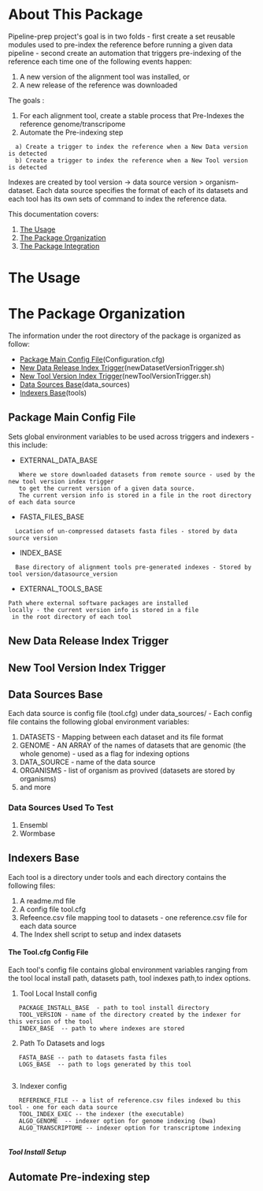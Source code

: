 # About This Package

Pipeline-prep project's goal is in two folds - first create a set reusable modules used to pre-index the reference 
before running a given data pipeline - second create an automation that triggers pre-indexing of the reference each time 
one of the following events happen: 
  1) A new version of the alignment tool was installed, or 
  2) A new release of the reference was downloaded

The goals :
  1) For each alignment tool, create a stable process that Pre-Indexes the reference genome/transcripome 
  2) Automate the Pre-indexing step
  ```
    a) Create a trigger to index the reference when a New Data version is detected
    b) Create a trigger to index the reference when a New Tool version is detected
  ```
  
Indexes are created by tool version -> data source version > organism-dataset. Each data source specifies
the format of each of its datasets and each tool has its own sets of command to index the reference data.

This documentation covers:
  1) [The Usage](#the-usage)
  2) [The Package Organization](#the-package-organization)
  3) [The Package Integration](#the-package-integration)

# The Usage

# The Package Organization

The information under the root directory of the package is organized as follow:

 - [Package Main Config File](#package-main-config-file)(Configuration.cfg)
 - [New Data Release Index Trigger](#new-data-release-index-trigger)(newDatasetVersionTrigger.sh)  
 - [New Tool Version Index Trigger](#new-tool-version-index-trigger)(newToolVersionTrigger.sh)  
 - [Data Sources Base](#data-sources-base)(data_sources) 
 - [Indexers Base](#indexers-base)(tools)  


## Package Main Config File

Sets global environment variables to be used across triggers and indexers - this include:
  * EXTERNAL_DATA_BASE 
   ``` 
      Where we store downloaded datasets from remote source - used by the new tool version index trigger
      to get the current version of a given data source.
      The current version info is stored in a file in the root directory of each data source
   ```
  * FASTA_FILES_BASE 
   ```
     Location of un-compressed datasets fasta files - stored by data source version
   ```
  * INDEX_BASE
   ```
     Base directory of alignment tools pre-generated indexes - Stored by tool version/datasource_version
   ```
  * EXTERNAL_TOOLS_BASE
   ```
   Path where external software packages are installed
   locally - the current version info is stored in a file
    in the root directory of each tool
   ```
## New Data Release Index Trigger
## New Tool Version Index Trigger
## Data Sources Base

Each data source is config file (tool.cfg) under data_sources/  - Each config file contains the following 
global environment variables:
  1) DATASETS - Mapping between each dataset and its file format 
  2) GENOME - AN ARRAY of the names of datasets that are genomic (the whole genome) - used as a flag for indexing options
  3) DATA_SOURCE - name of the data source
  4) ORGANISMS - list of organism as provived (datasets are stored by organisms)
  5) and more
  
### Data Sources Used To Test
  1) Ensembl
  2) Wormbase
  
## Indexers Base

Each tool is a directory under tools  and each directory contains the following files:

1)	A readme.md file
2)	A config file tool.cfg
3)	Refeence.csv file mapping tool to datasets - one reference.csv file for each data source
4)	The Index shell script to setup and index datasets

#### The Tool.cfg Config File
Each tool's config file contains global environment variables ranging from the tool local install path, datasets path,
tool indexes path,to index options.
  1) Tool Local Install config
  ```
     PACKAGE_INSTALL_BASE  - path to tool install directory
     TOOL_VERSION - name of the directory created by the indexer for this version of the tool
     INDEX_BASE  -- path to where indexes are stored
  ```
  2) Path To Datasets and logs
  ```
     FASTA_BASE -- path to datasets fasta files
     LOGS_BASE  -- path to logs generated by this tool
     
  ```
  3) Indexer config
  ```
     REFERENCE_FILE -- a list of reference.csv files indexed bu this tool - one for each data source
     TOOL_INDEX_EXEC -- the indexer (the executable)
     ALGO_GENOME  -- indexer option for genome indexing (bwa)
     ALGO_TRANSCRIPTOME -- indexer option for transcriptome indexing
     
  ```

##### Tool Install Setup



## Automate Pre-indexing step




